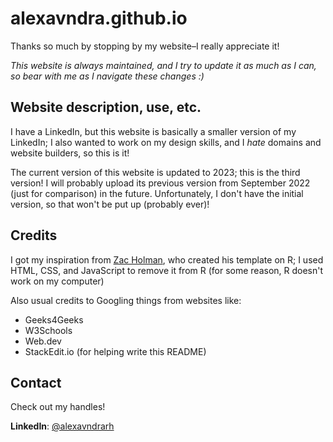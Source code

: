 ﻿# alexavndra.github.io
Thanks so much by stopping by my website–I really appreciate it!

*This website is always maintained, and I try to update it as much as I can, so bear with me as I navigate these changes :)*

## Website description, use, etc.
I have a LinkedIn, but this website is basically a smaller version of my LinkedIn; I also wanted to work on my design skills, and I *hate* domains and website builders, so this is it!

The current version of this website is updated to 2023; this is the third version! I will probably upload its previous version from September 2022 (just for comparison) in the future. Unfortunately, I don't have the initial version, so that won't be put up (probably ever)!

## Credits
I got my inspiration from [Zac Holman](https://zachholman.com/), who created his template on R; I used HTML, CSS, and JavaScript to remove it from R (for some reason, R doesn't work on my computer)

Also usual credits to Googling things from websites like:

 - Geeks4Geeks
 - W3Schools
 - Web.dev
 - StackEdit.io (for helping write this README)

## Contact
Check out my handles!

**LinkedIn**: [@alexavndrarh](https://linkedin.com/in/alexavndrarh)

